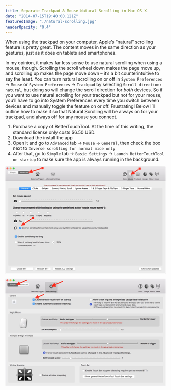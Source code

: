 ```yaml
---
title: Separate Trackpad & Mouse Natural Scrolling in Mac OS X
date: "2014-07-15T19:40:00.121Z"
featuredImage: "./natural-scrolling.jpg"
headerOpacity: "0.4"
---
```


When using the trackpad on your computer, Apple’s “natural” scrolling feature is pretty great. The content moves in the same direction as your gestures, just as it does on tablets and smartphones.

In my opinion, it makes far less sense to use natural scrolling when using a mouse, though. Scrolling the scroll wheel down makes the page move up, and scrolling up makes the page move down – it’s a bit counterintuitive to say the least. You can turn natural scrolling on or off in `System Preferences` → `Mouse` or `System Preferences` → `Trackpad` by selecting `Scroll direction: natural`, but doing so will change the scroll direction for *both* devices. So if you want to use natural scrolling for your trackpad but not for your mouse, you’ll have to go into System Preferences every time you switch between devices and manually toggle the feature on or off. Frustrating! Below I’ll outline how to make it so that Natural Scrolling will be always on for your trackpad, and always off for any mouse you connect.

1. Purchase a copy of BetterTouchTool. At the time of this writing, the standard license only costs $6.50 USD.
1. Download the install the app
1. Open it and go to `Advanced` tab → `Mouse` → `General`, then check the box next to `Inverse scrolling for normal mice only`
1. After that, go to `Simple` tab → `Basic Settings` → `Launch BetterTouchTool on startup` to make sure the app is always running in the background.

![BetterTouchTool screenshot 1](./better-touch-tool.jpg)

![BetterTouchTool screenshot 2](./better-touch-tool-2.jpg)
